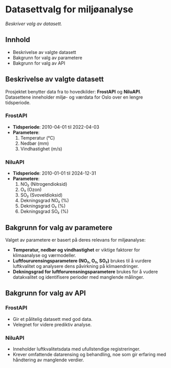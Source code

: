 # Datasettvalg for miljøanalyse

*Beskriver valg av datasett.*

## Innhold

- Beskrivelse av valgte datasett
- Bakgrunn for valg av parametere 
- Bakgrunn for valg av API

## Beskrivelse av valgte datasett

Prosjektet benytter data fra to hovedkilder: **FrostAPI** og **NiluAPI**. Datasettene inneholder miljø- og værdata for Oslo over en lengre tidsperiode. 

### FrostAPI
- **Tidsperiode**: 2010-04-01 til 2022-04-03
- **Parametere**:
    1. Temperatur (°C)
    2. Nedbør (mm)
    3. Vindhastighet (m/s)
### NiluAPI
- **Tidsperiode**: 2010-01-01 til 2024-12-31
- **Parametere**: 
    1. NO₂ (Nitrogendioksid)
    2. O₃ (Ozon)
    3. SO₂ (Svoveldioksid)
    4. Dekningsgrad NO₂ (%)
    5. Dekningsgrad O₃ (%)
    6. Dekningsgrad SO₂ (%)

## Bakgrunn for valg av parametere 

Valget av parametere er basert på deres relevans for miljøanalyse:
- **Temperatur, nedbør og vindhastighet** er viktige faktorer for klimaanalyse og værmodeller.
- **Luftfoururensingsparametere (NO₂, O₃, SO₂)** brukes til å vurdere luftkvalitet og analysere dens påvirkning på klimaendringer.
- **Dekningsgrad for luftforurensningsparametere** brukes for å vudere datakvalitet og identifisere perioder med manglende målinger.


## Bakgrunn for valg av API 

### FrostAPI
- Gir et pålitelig datasett med god data.
- Velegnet for videre prediktiv analyse.
### NiluAPI
- Inneholder luftkvalitetsdata med ufullstendige registreringer.
- Krever omfattende datarensing og behandling, noe som gir erfaring med håndtering av manglende verdier.



